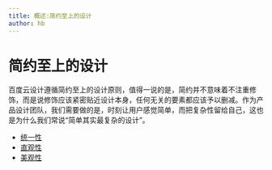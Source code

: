 ```yaml
---
title: 概述:简约至上的设计
author: hb
---
```


# 简约至上的设计

百度云设计遵循简约至上的设计原则，值得一说的是，简约并不意味着不注重修饰，而是说修饰应该紧密贴近设计本身，任何无关的要素都应该予以删减。作为产品设计团队，我们需要做的是，时刻让用户感觉简单，而把复杂性留给自己，这也是为什么我们常说“简单其实最复杂的设计”。


- [统一性](/portal/principle/Unified.html)
- [直观性](/portal/principle/Intuitive.html)
- [美观性](/portal/principle/Artistic.html)
